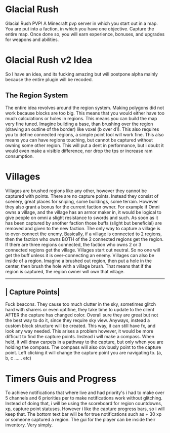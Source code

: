 # Glacial Rush
Glacial Rush PVP! A Minecraft pvp server in which you start out in a map. You are put into a faction, in which you have one objective. Capture the entire map. Once done so, you will earn experience, bonuses, and upgrades for weapons and abilities.

# Glacial Rush v2 Idea
So I have an idea, and its fucking amazing but will postpone alpha mainly because the entire plugin will be recoded. 

## The Region System
The entire idea revolves around the region system. Making polygons did not work because blocks are too big. This means that you would either have too much calculations or holes in regions. This means you can build the map very fine tuned. Imagine building a base, than brushing over the region (drawing an outline of the border) like voxel (b over d1). This also requires you to define connected regions, a simple point tool will work fine. This also means you can have regions touching, but cannot be captured without owning some other region. This will put a dent in performance, but i doubt it would even make a visible difference, nor drop the tps or increase ram consumption.

# Villages
Villages are brushed regions like any other, however they cannot be captured with points. There are no capture points. Instead they consist of scenery, great places for sniping, some buildings, some terrain. However they also grant a bonus for the current faction owner. For example if Omni owns a village, and the village has an armor maker in, it would be logical to give people on omni a slight resistance to swords and such. As soon as it has been captured by another faction those buffs (slight but beneficial) are removed and given to the new faction. The only way to capture a village is to over-connect the enemy. Basically, if a village is connected to 2 regions, then the faction who owns BOTH of the 2 connected regions get the region. If there are three regions connected, the faction who owns 2 or 3 connected regions get the village. Villages start out neutral. So no one will get the buff unless it is over-connecting an enemy. Villages can also be inside of a region. Imagine a brushed out region, then put a hole in the center, then brush the hole with a village brush. That means that if the region is captured, the region owner will own that village.

-----------------
| Capture Points|
-----------------
Fuck beacons. They cause too much clutter in the sky, sometimes glitch hard with sharers or even optifine, they take time to update to the client AFTER the capture has changed color. Overall sure they are great but not the best way to do it, since they require sky view. Anyways, instead a custom block structure will be created. This way, it can still have fx, and look any way needed. This arises a problem however, it would be more difficult to find the capture points. Instead i will make a compass. When held, it will draw carpets in a pathway to the capture, but only when you are holding the compass. The compass will also obviously point to the capture point. Left clicking it will change the capture point you are navigating to. (a, b, c ...... etc)

# Timers Guis and Progress
To achieve notifications that where live and had priority's i had to make over 5 channels and 6 priorities per to make notifications work without glitching. Instead of doing that, i will be using the scoreboard for region countdowns, xp, capture point statuses. However i like the capture progress bars, so i will keep that. The bottom text bar will be for true notifications such as + 30 xp or someone captured a region. The gui for the player can be inside their inventory. Very simply.